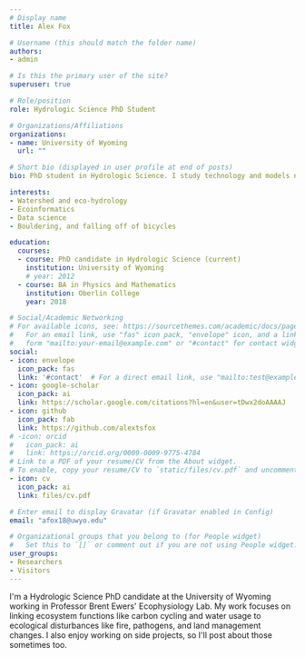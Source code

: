 ```yaml
---
# Display name
title: Alex Fox

# Username (this should match the folder name)
authors:
- admin

# Is this the primary user of the site?
superuser: true

# Role/position
role: Hydrologic Science PhD Student

# Organizations/Affiliations
organizations:
- name: University of Wyoming
  url: ""

# Short bio (displayed in user profile at end of posts)
bio: PhD student in Hydrologic Science. I study technology and models needed to measure ecosystem function, and how to scale between individual plants and whole ecosystem behavior.

interests:
- Watershed and eco-hydrology
- Ecoinformatics
- Data science
- Bouldering, and falling off of bicycles

education:
  courses:
  - course: PhD candidate in Hydrologic Science (current)
    institution: University of Wyoming
    # year: 2012
  - course: BA in Physics and Mathematics
    institution: Oberlin College
    year: 2018

# Social/Academic Networking
# For available icons, see: https://sourcethemes.com/academic/docs/page-builder/#icons
#   For an email link, use "fas" icon pack, "envelope" icon, and a link in the
#   form "mailto:your-email@example.com" or "#contact" for contact widget.
social:
- icon: envelope
  icon_pack: fas
  link: '#contact'  # For a direct email link, use "mailto:test@example.org".
- icon: google-scholar
  icon_pack: ai
  link: https://scholar.google.com/citations?hl=en&user=tDwx2doAAAAJ
- icon: github
  icon_pack: fab
  link: https://github.com/alextsfox
# -icon: orcid
#   icon_pack: ai
#   link: https://orcid.org/0009-0009-9775-4784
# Link to a PDF of your resume/CV from the About widget.
# To enable, copy your resume/CV to `static/files/cv.pdf` and uncomment the lines below.
- icon: cv
  icon_pack: ai
  link: files/cv.pdf

# Enter email to display Gravatar (if Gravatar enabled in Config)
email: "afox18@uwyo.edu"

# Organizational groups that you belong to (for People widget)
#   Set this to `[]` or comment out if you are not using People widget.
user_groups:
- Researchers
- Visitors
---
```


I'm a Hydrologic Science PhD candidate at the University of Wyoming working in Professor Brent Ewers' Ecophysiology Lab. My work focuses on linking ecosystem functions like carbon cycling and water usage to ecological disturbances like fire, pathogens, and land management changes. I also enjoy working on side projects, so I'll post about those sometimes too.
